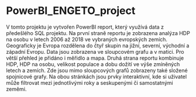# PowerBI_ENGETO_project
V tomto projektu je vytvořen PowerBI report, který využívá data z předešlého SQL projektu.
Na první straně reportu je zobrazena analýza HDP na osobu v letech 2006 až 2018 ve vybraných evropských zemích. Geograficky je Evropa rozdělena do čtyř skupin na jižní, severní, východní a západní Evropu. Data jsou zobrazena ve sloupcovém grafu a v matici. Pro větší přehled je přidáno i měřidlo a mapa.
Druhá strana reportu kombinuje HDP, HDP na osobu, velikost populace a dobu dožití ve výše zmíněných letech a zemích. Zde jsou mimo sloupcových grafů zobrazeny také složené spojnicové grafy. Na obou stránkách jsou prvky interaktivní, kde si uživatel může filtrovat mezi jednotlivými roky a seskupenými či samostatnými zeměmi.